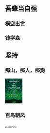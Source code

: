 ## 吾辈当自强

### 横空出世



### 钱学森

## 坚持

### 那山，那人，那狗

<img src="./movie/p2195671157.jpg" alt="p2195671157" style="zoom: 8%;" />

### 百鸟朝凤

<img src="./movie/p2332714135.webp" alt="p2332714135" style="zoom:37%;" />